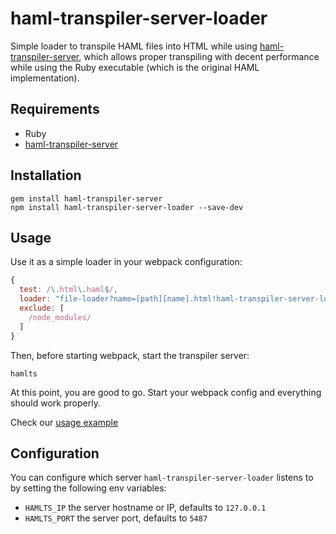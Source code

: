 # haml-transpiler-server-loader

Simple loader to transpile HAML files into HTML while using
[haml-transpiler-server](https://github.com/Fire-Dragon-DoL/haml-transpiler-server),
which allows proper transpiling with decent performance while using the Ruby
executable (which is the original HAML implementation).

## Requirements

- Ruby
- [haml-transpiler-server](https://github.com/Fire-Dragon-DoL/haml-transpiler-server)

## Installation

    gem install haml-transpiler-server
    npm install haml-transpiler-server-loader --save-dev

## Usage

Use it as a simple loader in your webpack configuration:

```js
{
  test: /\.html\.haml$/,
  loader: "file-loader?name=[path][name].html!haml-transpiler-server-loader",
  exclude: [
    /node_modules/
  ]
}
```

Then, before starting webpack, start the transpiler server:

    hamlts

At this point, you are good to go. Start your webpack config and everything
should work properly.

Check our
[usage example](https://github.com/Fire-Dragon-DoL/haml-transpiler-server-loader/tree/master/example)

## Configuration

You can configure which server `haml-transpiler-server-loader` listens to by
setting the following env variables:

- `HAMLTS_IP` the server hostname or IP, defaults to `127.0.0.1`
- `HAMLTS_PORT` the server port, defaults to `5487`
